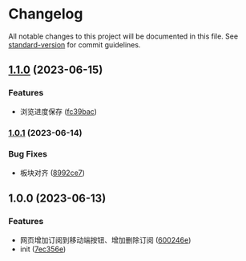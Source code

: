 # Changelog

All notable changes to this project will be documented in this file. See [standard-version](https://github.com/conventional-changelog/standard-version) for commit guidelines.

## [1.1.0](https://github.com/tiamed/nmbxd-feed-viewer-extension/compare/v1.0.1...v1.1.0) (2023-06-15)


### Features

* 浏览进度保存 ([fc39bac](https://github.com/tiamed/nmbxd-feed-viewer-extension/commit/fc39bac4320efcf0394e226ff011a12bfdeee392))

### [1.0.1](https://github.com/tiamed/nmbxd-feed-viewer-extension/compare/v1.0.0...v1.0.1) (2023-06-14)


### Bug Fixes

* 板块对齐 ([8992ce7](https://github.com/tiamed/nmbxd-feed-viewer-extension/commit/8992ce7931272bab6186894def9b11aa2d82421f))

## 1.0.0 (2023-06-13)


### Features

* 网页增加订阅到移动端按钮、增加删除订阅 ([600246e](https://github.com/tiamed/nmbxd-feed-viewer-extension/commit/600246ea3867bdfb48cd6a097bdd257206c9c1f9))
* init ([7ec356e](https://github.com/tiamed/nmbxd-feed-viewer-extension/commit/7ec356eff96511e83036cffc5d07b195903fe7ab))
